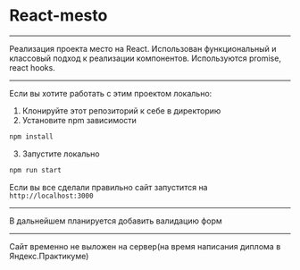 # React-mesto

_____________

Реализация проекта место на React. Использован функциональный и классовый подход к реализации компонентов.
Используются promise, react hooks.

_____________


Если вы хотите работать с этим проектом локально:

1. Клонируйте этот репозиторий к себе в директорию
2. Установите npm зависимости

```sh
npm install
```

3. Запустите локально

```sh
npm run start
```

Если вы все сделали правильно сайт запустится на
`http://localhost:3000`

_____________

В дальнейшем планируется добавить валидацию форм

_____________

Сайт временно не выложен на сервер(на время написания диплома в Яндекс.Практикуме)
